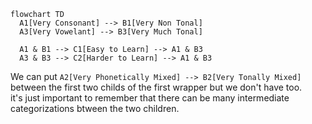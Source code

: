 ```mermaid
flowchart TD
  A1[Very Consonant] --> B1[Very Non Tonal]
  A3[Very Vowelant] --> B3[Very Much Tonal]

  A1 & B1 --> C1[Easy to Learn] --> A1 & B3
  A3 & B3 --> C2[Harder to Learn] --> A1 & B3
```

We can put `A2[Very Phonetically Mixed] --> B2[Very Tonally Mixed]` between the first two childs of the first wrapper but we don't have too.<br>
it's just important to remember that there can be many intermediate categorizations btween the two children.
